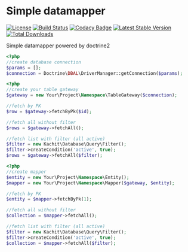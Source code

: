 Simple datamapper
===========
[![License](https://poser.pugx.org/leaphly/cart-bundle/license.svg)](https://packagist.org/packages/leaphly/cart-bundle)
[![Build Status](https://travis-ci.org/Kachit/doctrine-datamapper.svg?branch=master)](https://travis-ci.org/Kachit/doctrine-datamapper)
[![Codacy Badge](https://api.codacy.com/project/badge/Grade/64f75e92b17a458b9c8f0532fc1a8069)](https://www.codacy.com/app/antoxachaos/doctrine-datamapper?utm_source=github.com&amp;utm_medium=referral&amp;utm_content=Kachit/doctrine-datamapper&amp;utm_campaign=Badge_Grade)
[![Latest Stable Version](https://poser.pugx.org/kachit/helpers/v/stable)](https://packagist.org/packages/kachit/doctrine-datamapper)
[![Total Downloads](https://poser.pugx.org/kachit/helpers/downloads)](https://packagist.org/packages/kachit/doctrine-datamapper)

Simple datamapper powered by doctrine2

```php
<?php
//create database connection
$params = [];
$connection = Doctrine\DBAL\DriverManager::getConnection($params);
```

```php
<?php
//create your table gateway
$gateway = new Your\Project\Namespace\TableGateway($connection);

//fetch by PK
$row = $gateway->fetchByPk($id);

//fetch all without filter
$rows = $gateway->fetchAll();

//fetch list with filter (all active)
$filter = new Kachit\Database\Query\Filter();
$filter->createCondition('active', true);
$rows = $gateway->fetchAll($filter);
```

```php
<?php
//create mapper
$entity = new Your\Project\Namespace\Entity();
$mapper = new Your\Project\Namespace\Mapper($gateway, $entity);

//fetch by PK
$entity = $mapper->fetchByPk(1);

//fetch all without filter
$collection = $mapper->fetchAll();

//fetch list with filter (all active)
$filter = new Kachit\Database\Query\Filter();
$filter->createCondition('active', true);
$collection = $mapper->fetchAll($filter);
```
